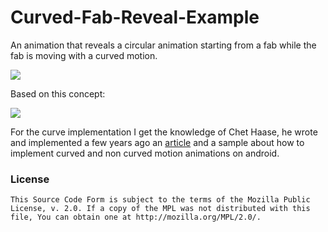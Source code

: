 # Curved-Fab-Reveal-Example

An animation that reveals a circular animation starting from a fab while the  fab is moving with a curved motion.

![](https://raw.githubusercontent.com/saulmm/Curved-Fab-Reveal-Example/master/art/sample1.gif)
 
Based on this concept:

![](https://raw.githubusercontent.com/saulmm/Curved-Fab-Reveal-Example/master/art/sample2.gif)

For the curve implementation I get the knowledge of Chet Haase, he wrote and implemented a few years ago an [article](http://graphics-geek.blogspot.com.es/2012/01/curved-motion-in-android.html) and a sample about how to implement curved and non curved motion animations on android.

### License 

```
This Source Code Form is subject to the terms of the Mozilla Public 
License, v. 2.0. If a copy of the MPL was not distributed with this 
file, You can obtain one at http://mozilla.org/MPL/2.0/.
```